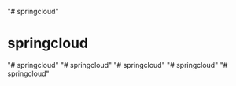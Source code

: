 "# springcloud" 
# springcloud
"# springcloud" 
"# springcloud" 
"# springcloud" 
"# springcloud" 
"# springcloud" 
